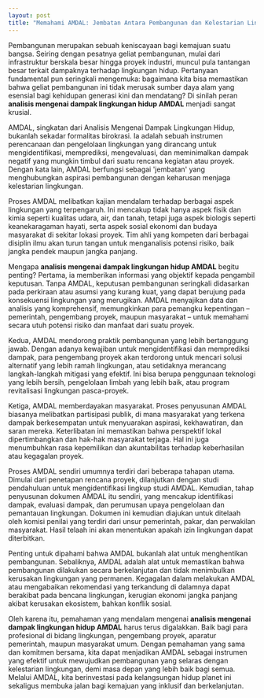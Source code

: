 ```yaml
---
layout: post
title: "Memahami AMDAL: Jembatan Antara Pembangunan dan Kelestarian Lingkungan"
---
```


Pembangunan merupakan sebuah keniscayaan bagi kemajuan suatu bangsa. Seiring dengan pesatnya geliat pembangunan, mulai dari infrastruktur berskala besar hingga proyek industri, muncul pula tantangan besar terkait dampaknya terhadap lingkungan hidup. Pertanyaan fundamental pun seringkali mengemuka: bagaimana kita bisa memastikan bahwa geliat pembangunan ini tidak merusak sumber daya alam yang esensial bagi kehidupan generasi kini dan mendatang? Di sinilah peran **analisis mengenai dampak lingkungan hidup AMDAL** menjadi sangat krusial.

AMDAL, singkatan dari Analisis Mengenai Dampak Lingkungan Hidup, bukanlah sekadar formalitas birokrasi. Ia adalah sebuah instrumen perencanaan dan pengelolaan lingkungan yang dirancang untuk mengidentifikasi, memprediksi, mengevaluasi, dan meminimalkan dampak negatif yang mungkin timbul dari suatu rencana kegiatan atau proyek. Dengan kata lain, AMDAL berfungsi sebagai 'jembatan' yang menghubungkan aspirasi pembangunan dengan keharusan menjaga kelestarian lingkungan.

Proses AMDAL melibatkan kajian mendalam terhadap berbagai aspek lingkungan yang terpengaruh. Ini mencakup tidak hanya aspek fisik dan kimia seperti kualitas udara, air, dan tanah, tetapi juga aspek biologis seperti keanekaragaman hayati, serta aspek sosial ekonomi dan budaya masyarakat di sekitar lokasi proyek. Tim ahli yang kompeten dari berbagai disiplin ilmu akan turun tangan untuk menganalisis potensi risiko, baik jangka pendek maupun jangka panjang.

Mengapa **analisis mengenai dampak lingkungan hidup AMDAL** begitu penting? Pertama, ia memberikan informasi yang objektif kepada pengambil keputusan. Tanpa AMDAL, keputusan pembangunan seringkali didasarkan pada perkiraan atau asumsi yang kurang kuat, yang dapat berujung pada konsekuensi lingkungan yang merugikan. AMDAL menyajikan data dan analisis yang komprehensif, memungkinkan para pemangku kepentingan – pemerintah, pengembang proyek, maupun masyarakat – untuk memahami secara utuh potensi risiko dan manfaat dari suatu proyek.

Kedua, AMDAL mendorong praktik pembangunan yang lebih bertanggung jawab. Dengan adanya kewajiban untuk mengidentifikasi dan memprediksi dampak, para pengembang proyek akan terdorong untuk mencari solusi alternatif yang lebih ramah lingkungan, atau setidaknya merancang langkah-langkah mitigasi yang efektif. Ini bisa berupa penggunaan teknologi yang lebih bersih, pengelolaan limbah yang lebih baik, atau program revitalisasi lingkungan pasca-proyek.

Ketiga, AMDAL memberdayakan masyarakat. Proses penyusunan AMDAL biasanya melibatkan partisipasi publik, di mana masyarakat yang terkena dampak berkesempatan untuk menyuarakan aspirasi, kekhawatiran, dan saran mereka. Keterlibatan ini memastikan bahwa perspektif lokal dipertimbangkan dan hak-hak masyarakat terjaga. Hal ini juga menumbuhkan rasa kepemilikan dan akuntabilitas terhadap keberhasilan atau kegagalan proyek.

Proses AMDAL sendiri umumnya terdiri dari beberapa tahapan utama. Dimulai dari penetapan rencana proyek, dilanjutkan dengan studi pendahuluan untuk mengidentifikasi lingkup studi AMDAL. Kemudian, tahap penyusunan dokumen AMDAL itu sendiri, yang mencakup identifikasi dampak, evaluasi dampak, dan perumusan upaya pengelolaan dan pemantauan lingkungan. Dokumen ini kemudian diajukan untuk ditelaah oleh komisi penilai yang terdiri dari unsur pemerintah, pakar, dan perwakilan masyarakat. Hasil telaah ini akan menentukan apakah izin lingkungan dapat diterbitkan.

Penting untuk dipahami bahwa AMDAL bukanlah alat untuk menghentikan pembangunan. Sebaliknya, AMDAL adalah alat untuk memastikan bahwa pembangunan dilakukan secara berkelanjutan dan tidak menimbulkan kerusakan lingkungan yang permanen. Kegagalan dalam melakukan AMDAL atau mengabaikan rekomendasi yang terkandung di dalamnya dapat berakibat pada bencana lingkungan, kerugian ekonomi jangka panjang akibat kerusakan ekosistem, bahkan konflik sosial.

Oleh karena itu, pemahaman yang mendalam mengenai **analisis mengenai dampak lingkungan hidup AMDAL** harus terus digalakkan. Baik bagi para profesional di bidang lingkungan, pengembang proyek, aparatur pemerintah, maupun masyarakat umum. Dengan pemahaman yang sama dan komitmen bersama, kita dapat menjadikan AMDAL sebagai instrumen yang efektif untuk mewujudkan pembangunan yang selaras dengan kelestarian lingkungan, demi masa depan yang lebih baik bagi semua. Melalui AMDAL, kita berinvestasi pada kelangsungan hidup planet ini sekaligus membuka jalan bagi kemajuan yang inklusif dan berkelanjutan.
